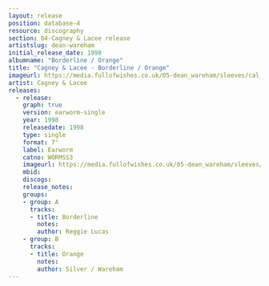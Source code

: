 ```yaml
---
layout: release
position: database-4
resource: discography
section: 04-Cagney & Lacee release
artistslug: dean-wareham
initial_release_date: 1998
albumname: "Borderline / Orange"
title: "Cagney & Lacee - Borderline / Orange"
imageurl: https://media.fullofwishes.co.uk/05-dean_wareham/sleeves/cal_borderline_sleeve_04.jpg
artist: Cagney & Lacee
releases:
  - release:
    graph: true
    version: earworm-single
    year: 1998
    releasedate: 1998
    type: single
    format: 7"
    label: Earworm
    catno: WORMSS3
    imageurl: https://media.fullofwishes.co.uk/05-dean_wareham/sleeves/cal_borderline_sleeve_04.jpg
    mbid:
    discogs:
    release_notes:
    groups:
    - group: A
      tracks:
      - title: Borderline
        notes:
        author: Reggie Lucas
    - group: B
      tracks:
      - title: Orange
        notes:
        author: Silver / Wareham
---
```

